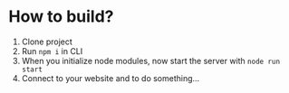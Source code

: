 # How to build?
1. Clone project
2. Run `npm i` in CLI
3. When you initialize node modules, now start the server with `node run start` 
4. Connect to your website and to do something...
